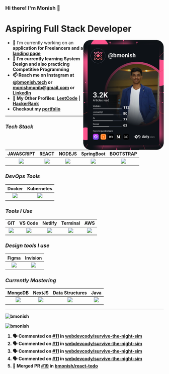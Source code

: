 ### Hi there! I'm Monish 👋

<div align="left">
<h1>Aspiring Full Stack Developer</h1>
  <a href="https://app.daily.dev/get?r=bmonish" target="_blank">
    <img align="right" src="https://github.com/bmonish/bmonish/blob/master/devcard.svg" width="256" alt="Monish's Dev Card" />
  </a>

- 🔭 I’m currently working on an <strong>application for Freelancers<strong> and a [**landing page**](https://bmonish.github.io/early-storage/)
- 🌱 I’m currently learning <strong>System Design</strong> and also practicing <strong>Competitive Programming</strong>
- 📫 Reach me on Instagram at [@bmonish.tech](https://www.instagram.com/bmonish.tech/) or <a href="mailto:monishmonib@gmail.com"><strong>monishmonib@gmail.com</strong></a> or [LinkedIn](https://linkedin.com/in/bmonish)
- 👤 My Other Profiles: [LeetCode](https://leetcode.com/bmonish/) | [HackerRank](https://www.hackerrank.com/monishmonib)
- Checkout my [portfolio](https://bmonish.tech)
</div>

---
### ***Tech Stack***

| JAVASCRIPT | REACT | NODEJS | SpringBoot |  BOOTSTRAP |
| :-------------: | :-------------: | :-------------: | :-------------: |:-------------: |
| <img height="30px" src="https://cdn.svgporn.com/logos/javascript.svg"> | <img height="30px" src="https://cdn.svgporn.com/logos/react.svg"> | <img height="30px" src="https://cdn.svgporn.com/logos/nodejs-icon.svg"> | <img height="30px" src="https://cdn.svgporn.com/logos/spring-icon.svg"> | <img height="30px" src="https://cdn.svgporn.com/logos/bootstrap.svg"> | 

### ***DevOps Tools***

| Docker  | Kubernetes |
| :-------------: | :-------------: |
| <img height="30px" src="https://cdn.svgporn.com/logos/docker-icon.svg">  | <img height="30px" src="https://cdn.svgporn.com/logos/kubernetes.svg">  |

### ***Tools I Use***

| GIT  | VS Code | Netlify | Terminal | AWS |
| :-------------: | :-------------: |:-------------: | :-------------: | :-------------: |
| <img height="30px" src="https://cdn.svgporn.com/logos/git-icon.svg">  | <img height="30px" src="https://cdn.svgporn.com/logos/visual-studio-code.svg"> |  <img height="30px" src="https://cdn.svgporn.com/logos/netlify.svg"> |  <img height="30px" src="https://cdn.svgporn.com/logos/terminal.svg"> | <img height="30px" src="https://cdn.svgporn.com/logos/aws-ec2.svg"> |

### ***Design tools I use***

| Figma | Invision |
| :-------------: | :-------------: |
| <img height="30px" src="https://cdn.svgporn.com/logos/figma.svg"> | <img height="30px" src="https://cdn.svgporn.com/logos/invision.svg"> |

### ***Currently Mastering***

| MongoDB | NextJS | Data Structures | Java |
| :-------------: | :-------------: | :-------------: | :-------------: |
 | <img height="30px" src="https://cdn.svgporn.com/logos/mongodb.svg"> |<img height="30px" src="https://cdn.svgporn.com/logos/nextjs-icon.svg"> | <img height="30px" src="https://icons.veryicon.com/png/o/miscellaneous/icons-for-data-class-organization-and/data-structure-1.png"> | <img height="30px" src="https://cdn.svgporn.com/logos/java.svg"> |

_____

<p><img src="https://github-readme-stats.vercel.app/api?username=bmonish&count_private=true&show_icons=true&theme=react&hide=stars" alt="bmonish"/></p>

<p><img src="https://github-readme-streak-stats.herokuapp.com/?user=bmonish" alt="bmonish"/></p>

<!--START_SECTION:activity-->
1. 🗣 Commented on [#11](https://github.com/webdevcody/survive-the-night-sim/issues/11#issuecomment-2420374759) in [webdevcody/survive-the-night-sim](https://github.com/webdevcody/survive-the-night-sim)
2. 🗣 Commented on [#11](https://github.com/webdevcody/survive-the-night-sim/issues/11#issuecomment-2419401879) in [webdevcody/survive-the-night-sim](https://github.com/webdevcody/survive-the-night-sim)
3. 🗣 Commented on [#11](https://github.com/webdevcody/survive-the-night-sim/issues/11#issuecomment-2417035140) in [webdevcody/survive-the-night-sim](https://github.com/webdevcody/survive-the-night-sim)
4. 🗣 Commented on [#11](https://github.com/webdevcody/survive-the-night-sim/issues/11#issuecomment-2414652661) in [webdevcody/survive-the-night-sim](https://github.com/webdevcody/survive-the-night-sim)
5. 🎉 Merged PR [#19](https://github.com/bmonish/react-todo/pull/19) in [bmonish/react-todo](https://github.com/bmonish/react-todo)
<!--END_SECTION:activity-->

